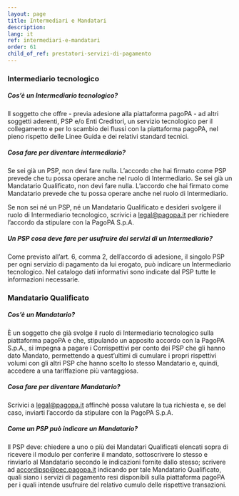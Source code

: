 ```yaml
---
layout: page
title: Intermediari e Mandatari
description: 
lang: it
ref: intermediari-e-mandatari
order: 61
child_of_ref: prestatori-servizi-di-pagamento
---
```



### Intermediario tecnologico
##### Cos’è un Intermediario tecnologico?
Il soggetto che offre - previa adesione alla piattaforma pagoPA - ad altri soggetti aderenti,  PSP e/o Enti Creditori, un servizio tecnologico per il collegamento e per lo scambio dei flussi con la piattaforma pagoPA, nel pieno rispetto delle Linee Guida e dei relativi standard tecnici.

##### Cosa fare per diventare intermediario?

Se sei già un PSP, non devi fare nulla. L’accordo che hai firmato come PSP prevede che tu possa operare anche nel ruolo di Intermediario. 
Se sei già un Mandatario Qualificato, non devi fare nulla. L’accordo che hai firmato come Mandatario prevede che tu possa operare anche nel ruolo di Intermediario. 
 
Se non sei né un PSP, né un Mandatario Qualificato e desideri svolgere il ruolo di Intermediario tecnologico, scrivici a [legal@pagopa.it](mailto:legal@pagopa.it) per richiedere l’accordo da stipulare con la PagoPA S.p.A. 

##### Un PSP cosa deve fare per usufruire dei servizi di un Intermediario?
Come previsto all’art. 6, comma 2, dell’accordo di adesione, il singolo PSP per ogni servizio di pagamento da lui erogato, può indicare un Intermediario tecnologico.
Nel catalogo dati informativi sono indicate dal PSP tutte le informazioni necessarie.  

### Mandatario Qualificato

##### Cos’è un Mandatario?
È un soggetto che già svolge il ruolo di Intermediario tecnologico sulla piattaforma pagoPA e che, stipulando un apposito accordo con la PagoPA S.p.A., si impegna a pagare i Corrispettivi per conto dei PSP che gli hanno dato Mandato, permettendo a quest’ultimi di cumulare i propri rispettivi volumi con gli altri PSP che hanno scelto lo stesso Mandatario e, quindi, accedere a una tariffazione più vantaggiosa.


##### Cosa fare per diventare Mandatario?
Scrivici a [legal@pagopa.it](mailto:legal@pagopa.it) affinchè possa valutare la tua richiesta e, se del caso, inviarti l’accordo da stipulare con la PagoPA S.p.A.

##### Come un PSP può indicare un Mandatario?
Il PSP deve: 
chiedere a uno o più dei Mandatari Qualificati elencati sopra di ricevere il modulo per conferire il mandato, sottoscrivere lo stesso e rinviarlo al Mandatario secondo le indicazioni fornite dallo stesso;
scrivere ad [accordipsp@pec.pagopa.it](mailto:accordipsp@pec.pagopa.it) indicando per tale Mandatario Qualificato, quali siano i servizi di pagamento resi disponibili sulla piattaforma pagoPA per i quali intende usufruire del relativo cumulo delle rispettive transazioni.
